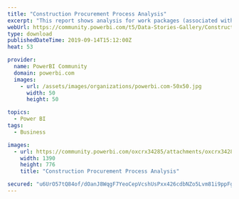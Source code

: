 ```yaml
---
title: "Construction Procurement Process Analysis"
excerpt: "This report shows analysis for work packages (associated with equipment required for construction) across a lengthy procurement process - consisting"
webUrl: https://community.powerbi.com/t5/Data-Stories-Gallery/Construction-Procurement-Process-Analysis/m-p/792469
type: download
publishedDateTime: 2019-09-14T15:12:00Z
heat: 53

provider:
  name: PowerBI Community
  domain: powerbi.com
  images:
    - url: /assets/images/organizations/powerbi.com-50x50.jpg
      width: 50
      height: 50

topics:
  - Power BI
tags:
  - Business

images:
  - url: https://community.powerbi.com/oxcrx34285/attachments/oxcrx34285/DataStoriesGallery/2995/1/ProcurementThumbnail.png
    width: 1390
    height: 776
    title: "Construction Procurement Process Analysis"

secured: "u6UrO57tQ84of/dOanJ8WqgF7YeoCepVcshUsPxx426cdbNZo5Lvm81i9ppFgpiKlcfLZGLtSDtwDvLTbhX2vRNuQHcLzqS4QgSTsLRpHgcGRN1qPeufmrQp5LmJqHpaT7PQj+HcpkRV10yU3dEoegV7AEJ2s9tDedafLU8M/h+a2eXcxpvtn7zM1WXRV5a6fv5AMaQX0zyyoBTN0grgXAvXuzK2O8cEXe9djdGvPOIY7He5YDzJZo1SMmFyDjeBm2oadhiNPDLt63DWufKpbkCJQpRE3r/frTsBJY3lcUIcONrzKoBZ8vSrz8hSsBKmBSzrWv4F4jus/30zkO05s5S5B8y1xzUaU3bE6R7qJUaRfWDwsdsfDNswyFZ/w+jp;3tEgEcejnHlqrib2S8Gpug=="
---
```


